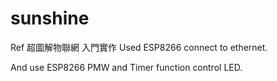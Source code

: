 # sunshine
Ref 超圖解物聯網 入門實作
Used ESP8266 connect to ethernet.

And use ESP8266 PMW and Timer function control LED.

